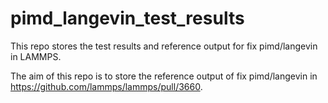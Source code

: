 # pimd_langevin_test_results
This repo stores the test results and reference output for fix pimd/langevin in LAMMPS.

The aim of this repo is to store the reference output of fix pimd/langevin in https://github.com/lammps/lammps/pull/3660.